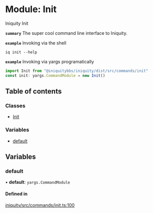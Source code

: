 # Module: Init

Iniquity Init

**`summary`** The super cool command line interface to Iniquity.

**`example`** Invoking via the shell
```shell
iq init --help
```

**`example`** Invoking via yargs programatically
```typescript
import Init from "@iniquitybbs/iniquity/dist/src/commands/init"
const init: yargs.CommandModule = new Init()
```

## Table of contents

### Classes

- [Init](../classes/Init.Init-1.md)

### Variables

- [default](Init.md#default)

## Variables

### default

• **default**: `yargs.CommandModule`

#### Defined in

[iniquity/src/commands/init.ts:100](https://github.com/iniquitybbs/iniquity/blob/722e6ba/packages/iniquity/src/commands/init.ts#L100)

